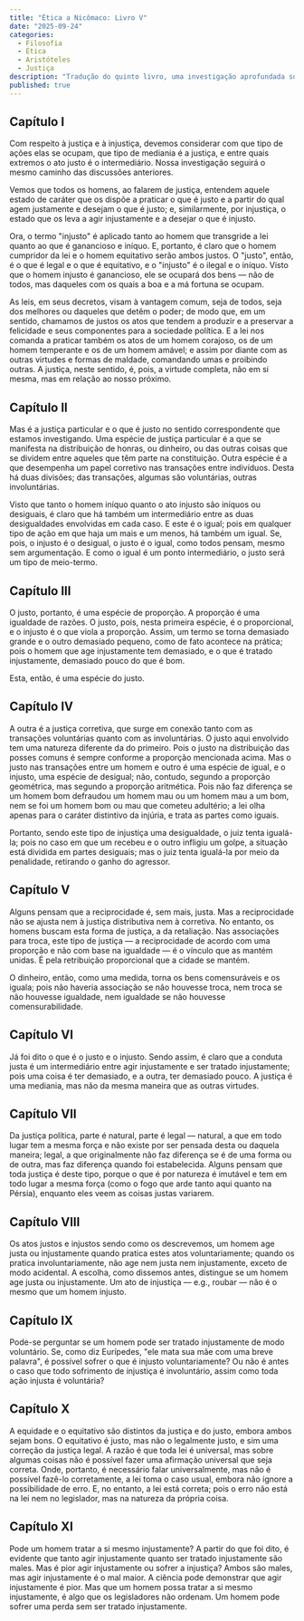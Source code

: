 ```yaml
---
title: "Ética a Nicômaco: Livro V"
date: "2025-09-24"
categories:
  - Filosofia
  - Ética
  - Aristóteles
  - Justiça
description: "Tradução do quinto livro, uma investigação aprofundada sobre a natureza da Justiça. Aristóteles distingue entre justiça universal e particular, e analisa suas formas distributiva e corretiva."
published: true
---
```


## Capítulo I

Com respeito à justiça e à injustiça, devemos considerar com que tipo de ações elas se ocupam, que tipo de mediania é a justiça, e entre quais extremos o ato justo é o intermediário. Nossa investigação seguirá o mesmo caminho das discussões anteriores.

Vemos que todos os homens, ao falarem de justiça, entendem aquele estado de caráter que os dispõe a praticar o que é justo e a partir do qual agem justamente e desejam o que é justo; e, similarmente, por injustiça, o estado que os leva a agir injustamente e a desejar o que é injusto.

Ora, o termo "injusto" é aplicado tanto ao homem que transgride a lei quanto ao que é ganancioso e iníquo. E, portanto, é claro que o homem cumpridor da lei e o homem equitativo serão ambos justos. O "justo", então, é o que é legal e o que é equitativo, e o "injusto" é o ilegal e o iníquo. Visto que o homem injusto é ganancioso, ele se ocupará dos bens — não de todos, mas daqueles com os quais a boa e a má fortuna se ocupam.

As leis, em seus decretos, visam à vantagem comum, seja de todos, seja dos melhores ou daqueles que detêm o poder; de modo que, em um sentido, chamamos de justos os atos que tendem a produzir e a preservar a felicidade e seus componentes para a sociedade política. E a lei nos comanda a praticar também os atos de um homem corajoso, os de um homem temperante e os de um homem amável; e assim por diante com as outras virtudes e formas de maldade, comandando umas e proibindo outras. A justiça, neste sentido, é, pois, a virtude completa, não em si mesma, mas em relação ao nosso próximo.

## Capítulo II

Mas é a justiça particular e o que é justo no sentido correspondente que estamos investigando. Uma espécie de justiça particular é a que se manifesta na distribuição de honras, ou dinheiro, ou das outras coisas que se dividem entre aqueles que têm parte na constituição. Outra espécie é a que desempenha um papel corretivo nas transações entre indivíduos. Desta há duas divisões; das transações, algumas são voluntárias, outras involuntárias.

Visto que tanto o homem iníquo quanto o ato injusto são iníquos ou desiguais, é claro que há também um intermediário entre as duas desigualdades envolvidas em cada caso. E este é o igual; pois em qualquer tipo de ação em que haja um mais e um menos, há também um igual. Se, pois, o injusto é o desigual, o justo é o igual, como todos pensam, mesmo sem argumentação. E como o igual é um ponto intermediário, o justo será um tipo de meio-termo.

## Capítulo III

O justo, portanto, é uma espécie de proporção. A proporção é uma igualdade de razões. O justo, pois, nesta primeira espécie, é o proporcional, e o injusto é o que viola a proporção. Assim, um termo se torna demasiado grande e o outro demasiado pequeno, como de fato acontece na prática; pois o homem que age injustamente tem demasiado, e o que é tratado injustamente, demasiado pouco do que é bom.

Esta, então, é uma espécie do justo.

## Capítulo IV

A outra é a justiça corretiva, que surge em conexão tanto com as transações voluntárias quanto com as involuntárias. O justo aqui envolvido tem uma natureza diferente da do primeiro. Pois o justo na distribuição das posses comuns é sempre conforme a proporção mencionada acima. Mas o justo nas transações entre um homem e outro é uma espécie de igual, e o injusto, uma espécie de desigual; não, contudo, segundo a proporção geométrica, mas segundo a proporção aritmética. Pois não faz diferença se um homem bom defraudou um homem mau ou um homem mau a um bom, nem se foi um homem bom ou mau que cometeu adultério; a lei olha apenas para o caráter distintivo da injúria, e trata as partes como iguais.

Portanto, sendo este tipo de injustiça uma desigualdade, o juiz tenta igualá-la; pois no caso em que um recebeu e o outro infligiu um golpe, a situação está dividida em partes desiguais; mas o juiz tenta igualá-la por meio da penalidade, retirando o ganho do agressor.

## Capítulo V

Alguns pensam que a reciprocidade é, sem mais, justa. Mas a reciprocidade não se ajusta nem à justiça distributiva nem à corretiva. No entanto, os homens buscam esta forma de justiça, a da retaliação. Nas associações para troca, este tipo de justiça — a reciprocidade de acordo com uma proporção e não com base na igualdade — é o vínculo que as mantém unidas. É pela retribuição proporcional que a cidade se mantém.

O dinheiro, então, como uma medida, torna os bens comensuráveis e os iguala; pois não haveria associação se não houvesse troca, nem troca se não houvesse igualdade, nem igualdade se não houvesse comensurabilidade.

## Capítulo VI

Já foi dito o que é o justo e o injusto. Sendo assim, é claro que a conduta justa é um intermediário entre agir injustamente e ser tratado injustamente; pois uma coisa é ter demasiado, e a outra, ter demasiado pouco. A justiça é uma mediania, mas não da mesma maneira que as outras virtudes.

## Capítulo VII

Da justiça política, parte é natural, parte é legal — natural, a que em todo lugar tem a mesma força e não existe por ser pensada desta ou daquela maneira; legal, a que originalmente não faz diferença se é de uma forma ou de outra, mas faz diferença quando foi estabelecida. Alguns pensam que toda justiça é deste tipo, porque o que é por natureza é imutável e tem em todo lugar a mesma força (como o fogo que arde tanto aqui quanto na Pérsia), enquanto eles veem as coisas justas variarem.

## Capítulo VIII

Os atos justos e injustos sendo como os descrevemos, um homem age justa ou injustamente quando pratica estes atos voluntariamente; quando os pratica involuntariamente, não age nem justa nem injustamente, exceto de modo acidental. A escolha, como dissemos antes, distingue se um homem age justa ou injustamente. Um ato de injustiça — e.g., roubar — não é o mesmo que um homem injusto.

## Capítulo IX

Pode-se perguntar se um homem pode ser tratado injustamente de modo voluntário. Se, como diz Eurípedes, "ele mata sua mãe com uma breve palavra", é possível sofrer o que é injusto voluntariamente? Ou não é antes o caso que todo sofrimento de injustiça é involuntário, assim como toda ação injusta é voluntária?

## Capítulo X

A equidade e o equitativo são distintos da justiça e do justo, embora ambos sejam bons. O equitativo é justo, mas não o legalmente justo, e sim uma correção da justiça legal. A razão é que toda lei é universal, mas sobre algumas coisas não é possível fazer uma afirmação universal que seja correta. Onde, portanto, é necessário falar universalmente, mas não é possível fazê-lo corretamente, a lei toma o caso usual, embora não ignore a possibilidade de erro. E, no entanto, a lei está correta; pois o erro não está na lei nem no legislador, mas na natureza da própria coisa.

## Capítulo XI

Pode um homem tratar a si mesmo injustamente? A partir do que foi dito, é evidente que tanto agir injustamente quanto ser tratado injustamente são males. Mas é pior agir injustamente ou sofrer a injustiça? Ambos são males, mas agir injustamente é o mal maior. A ciência pode demonstrar que agir injustamente é pior. Mas que um homem possa tratar a si mesmo injustamente, é algo que os legisladores não ordenam. Um homem pode sofrer uma perda sem ser tratado injustamente.
